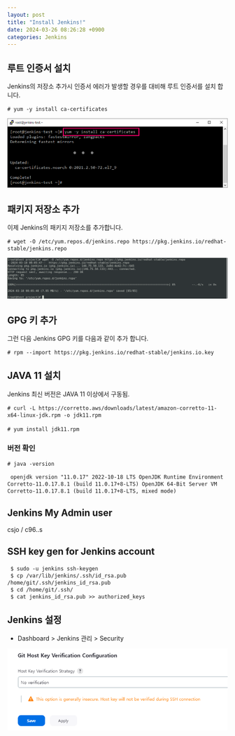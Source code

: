 ```yaml
---
layout: post
title: "Install Jenkins!"
date: 2024-03-26 08:26:28 +0900
categories: Jenkins
---
```


## 루트 인증서 설치

Jenkins의 저장소 추가시 인증서 에러가 발생할 경우를 대비해 루트 인증서를 설치 합니다.

```
# yum -y install ca-certificates
```

![install ca-cert](</assets/images/ca_cert_install.png>)

## 패키지 저장소 추가

이제 Jenkins의 패키지 저장소를 추가합니다.

```
# wget -O /etc/yum.repos.d/jenkins.repo https://pkg.jenkins.io/redhat-stable/jenkins.repo
```

![Jenkins의 패키지 저장소](</assets/images/add_repo.png>)

## GPG 키 추가

그런 다음 Jenkins GPG 키를 다음과 같이 추가 합니다.

```
# rpm --import https://pkg.jenkins.io/redhat-stable/jenkins.io.key
```

## JAVA 11 설치

Jenkins 최신 버전은 JAVA 11 이상에서 구동됨.

```
# curl -L https://corretto.aws/downloads/latest/amazon-corretto-11-x64-linux-jdk.rpm -o jdk11.rpm 

# yum install jdk11.rpm 
```

### 버전 확인

 ```
# java -version 
```

```log
 openjdk version "11.0.17" 2022-10-18 LTS OpenJDK Runtime Environment Corretto-11.0.17.8.1 (build 11.0.17+8-LTS) OpenJDK 64-Bit Server VM Corretto-11.0.17.8.1 (build 11.0.17+8-LTS, mixed mode)
```

## Jenkins My Admin user

csjo / c96..s

## SSH key gen for Jenkins account

```
 $ sudo -u jenkins ssh-keygen
 $ cp /var/lib/jenkins/.ssh/id_rsa.pub /home/git/.ssh/jenkins_id_rsa.pub
 $ cd /home/git/.ssh/
 $ cat jenkins_id_rsa.pub >> authorized_keys 
```

## Jenkins 설정

- Dashboard > Jenkins 관리 > Security
  
![alt text](</assets/images/conf_jenkins.png>)